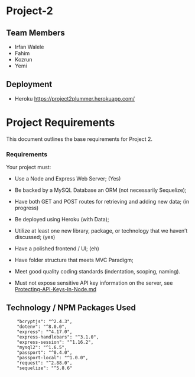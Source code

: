 # Project-2

## Team Members

  * Irfan Walele
  * Fahim
  * Kozrun
  * Yemi

## Deployment
* Heroku
https://project2plummer.herokuapp.com/


# Project Requirements

This document outlines the base requirements for Project 2.

### Requirements

Your project must:

* Use a Node and Express Web Server; (Yes)

* Be backed by a MySQL Database an ORM (not necessarily Sequelize);

* Have both GET and POST routes for retrieving and adding new data; (in progress)

* Be deployed using Heroku (with Data);

* Utilize at least one new library, package, or technology that we haven’t discussed; (yes)

* Have a polished frontend / UI; (eh)

* Have folder structure that meets MVC Paradigm;

* Meet good quality coding standards (indentation, scoping, naming).

* Must not expose sensitive API key information on the server, see [Protecting-API-Keys-In-Node.md](../../../10-nodejs/03-Supplemental/Protecting-API-Keys-In-Node.md)


## Technology / NPM Packages Used
```
    "bcryptjs": "^2.4.3",
    "dotenv": "^8.0.0",
    "express": "^4.17.0",
    "express-handlebars": "^3.1.0",
    "express-session": "^1.16.2",
    "mysql2": "^1.6.5",
    "passport": "^0.4.0",
    "passport-local": "^1.0.0",
    "request": "^2.88.0",
    "sequelize": "^5.8.6"
```

